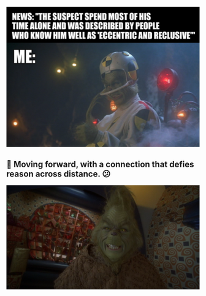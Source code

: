 ![](meme_grinch_6.png)

## 🚀 Moving forward, with a connection that defies reason across distance. 😕

![](grinch_25.png)
